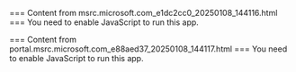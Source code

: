 === Content from msrc.microsoft.com_e1dc2cc0_20250108_144116.html ===
You need to enable JavaScript to run this app.

=== Content from portal.msrc.microsoft.com_e88aed37_20250108_144117.html ===
You need to enable JavaScript to run this app.
